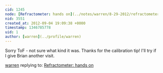 ```yaml
---
cid: 1245
node: [Refractometer: hands on](../notes/warren/8-29-2012/refractometer-hands)
nid: 3551
created_at: 2012-09-04 19:09:38 +0000
timestamp: 1346785778
uid: 1
author: [warren](../profile/warren)
---
```


Sorry ToF - not sure what kind it was. Thanks for the calibration tip! I'll try if I give Brian another visit.

[warren](../profile/warren) replying to: [Refractometer: hands on](../notes/warren/8-29-2012/refractometer-hands)

